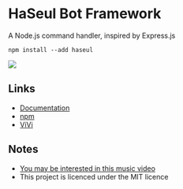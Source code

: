 # HaSeul Bot Framework
A Node.js command handler, inspired by Express.js

`npm install --add haseul`

![](https://cdn.discordapp.com/attachments/482760649236021248/694738499450044416/EUdkObAUYAAod0v.jpg)

## Links
- [Documentation](https://haseul.leondrolio.com/)
- [npm](https://www.npmjs.com/package/haseul)
- [ViVi](https://github.com/botsto/vivi)

## Notes
- [You may be interested in this music video](https://www.youtube.com/watch?v=6a4BWpBJppI)
- This project is licenced under the MIT licence
